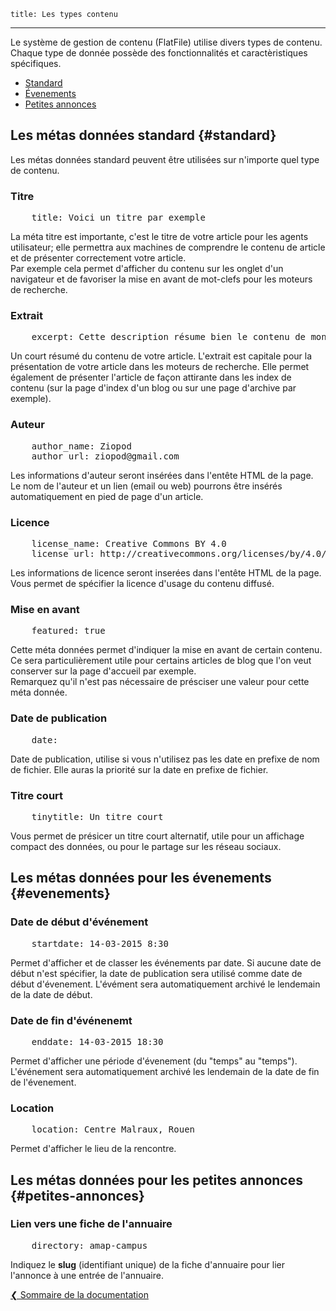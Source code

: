 	title: Les types contenu
---

Le système de gestion de contenu (FlatFile) utilise divers types de contenu. Chaque type de donnée possède des fonctionnalités et caractèristiques spécifiques.
<!--more-->

 - [Standard](docs/metadonnees#standard)
 - [Évenements](docs/metadonnees#evenements)
 - [Petites annonces](docs/metadonnees#petites-annonces)

## Les métas données standard {#standard}
Les métas données standard peuvent être utilisées sur n'importe quel type de contenu.


### Titre

<pre>
	title: Voici un titre par exemple</pre>

La méta titre est importante, c'est le titre de votre article pour les agents utilisateur; elle permettra aux machines de comprendre le contenu de article et de présenter correctement votre article.  
Par exemple cela permet d'afficher du contenu sur les onglet d'un navigateur et de favoriser la mise en avant de mot-clefs pour les moteurs de recherche.

### Extrait
<pre>
	excerpt: Cette description résume bien le contenu de mon article.</pre>

Un court résumé du contenu de votre article. L'extrait est capitale pour la présentation de votre article dans les moteurs de recherche. Elle permet également de présenter l'article de façon attirante dans les index de contenu (sur la page d'index d'un blog ou sur une page d'archive par exemple).

### Auteur
<pre>
	author_name: Ziopod
	author_url: ziopod@gmail.com</pre>

Les informations d'auteur seront insérées dans l'entête HTML de la page.  
Le nom de l'auteur et un lien (email ou web) pourrons être insérés automatiquement en pied de page d'un article.

### Licence
<pre>
	license_name: Creative Commons BY 4.0
	license_url: http://creativecommons.org/licenses/by/4.0/</pre>

Les informations de licence seront inserées dans l'entête HTML de la page.
Vous permet de spécifier la licence d'usage du contenu diffusé. 

### Mise en avant
<pre>
	featured: true</pre>

Cette méta données permet d'indiquer la mise en avant de certain contenu. Ce sera particulièrement utile pour certains articles de blog que l'on veut conserver sur la page d'accueil par exemple.  
Remarquez qu'il n'est pas nécessaire de présciser une valeur pour cette méta donnée.

### Date de publication
<pre>
	date: </pre>

Date de publication, utilise si vous n'utilisez pas les date en prefixe de nom de fichier. Elle auras la priorité sur la date en prefixe de fichier.

### Titre court
<pre>
	tinytitle: Un titre court</pre>

Vous permet de présicer un titre court alternatif, utile pour un affichage compact des données, ou pour le partage sur les réseau sociaux.

## Les métas données pour les évenements {#evenements}

### Date de début d'événement
<pre>
	startdate: 14-03-2015 8:30</pre>

Permet d'afficher et de classer les événements par date. Si aucune date de début n'est spécifier, la date de publication sera utilisé comme date de début d'évenement. L'évément sera automatiquement archivé le lendemain de la date de début.

### Date de fin d'événenemt
<pre>
	enddate: 14-03-2015 18:30</pre>

Permet d'afficher une période d'évenement (du "temps" au "temps"). L'événement sera automatiquement archivé les lendemain de la date de fin de l'évenement.

### Location
<pre>
	location: Centre Malraux, Rouen</pre>

Permet d'afficher le lieu de la rencontre.

## Les métas données pour les petites annonces {#petites-annonces}

### Lien vers une fiche de l'annuaire
<pre>
	directory: amap-campus</pre>

Indiquez le **slug** (identifiant unique) de la fiche d'annuaire pour lier l'annonce à une entrée de l'annuaire. 

 
 [&#10094; Sommaire de la documentation](docs/index)